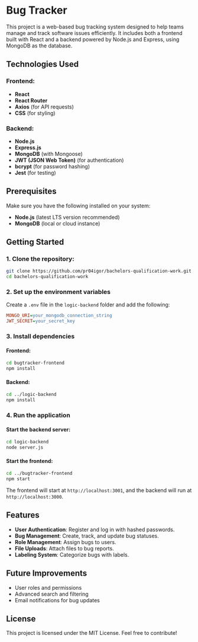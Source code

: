 # Bug Tracker

This project is a web-based bug tracking system designed to help teams manage and track software issues efficiently. It includes both a frontend built with React and a backend powered by Node.js and Express, using MongoDB as the database.

## Technologies Used

### Frontend:
- **React**
- **React Router**
- **Axios** (for API requests)
- **CSS** (for styling)

### Backend:
- **Node.js**
- **Express.js**
- **MongoDB** (with Mongoose)
- **JWT (JSON Web Token)** (for authentication)
- **bcrypt** (for password hashing)
- **Jest** (for testing)

## Prerequisites

Make sure you have the following installed on your system:

- **Node.js** (latest LTS version recommended)
- **MongoDB** (local or cloud instance)

## Getting Started

### 1. Clone the repository:

```sh
git clone https://github.com/pr04igor/bachelors-qualification-work.git
cd bachelors-qualification-work
```

### 2. Set up the environment variables

Create a `.env` file in the `logic-backend` folder and add the following:

```ini
MONGO_URI=your_mongodb_connection_string
JWT_SECRET=your_secret_key
```

### 3. Install dependencies

#### Frontend:
```sh
cd bugtracker-frontend
npm install
```

#### Backend:
```sh
cd ../logic-backend
npm install
```

### 4. Run the application

#### Start the backend server:
```sh
cd logic-backend
node server.js
```

#### Start the frontend:
```sh
cd ../bugtracker-frontend
npm start
```

The frontend will start at `http://localhost:3001`, and the backend will run at `http://localhost:3000`.

## Features

- **User Authentication**: Register and log in with hashed passwords.
- **Bug Management**: Create, track, and update bug statuses.
- **Role Management**: Assign bugs to users.
- **File Uploads**: Attach files to bug reports.
- **Labeling System**: Categorize bugs with labels.

## Future Improvements

- User roles and permissions
- Advanced search and filtering
- Email notifications for bug updates

## License

This project is licensed under the MIT License. Feel free to contribute!
